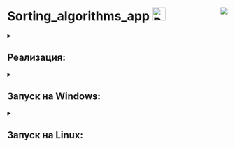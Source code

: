 # Sorting_algorithms_app <a href="https://emoji.gg/emoji/8557-bouncingsylveon"><img src="https://cdn3.emoji.gg/emojis/4236-blonde-neko-cry.gif" width="30px" height="30px" alt="BouncingSylveon"></a><img align="right" src="https://hits.seeyoufarm.com/api/count/incr/badge.svg?url=https%3A%2F%2Fgithub.com%2FE-Kozyreva%2Fconstructing_minimal_convex_hull&count_bg=%23F9D716&title_bg=%23FFFFFF&icon=&icon_color=%23E7E7E7&title=%E3%85%A4&edge_flat=false"/>

<details><summary><h2>Реализация:</h2></summary>
  <ul>
    <li><code>main.ipynb</code> запуск алгоритмов в Jupyter Notebook;</li>
    <li><code>algorithms</code> алгоритмы построения минимальных выпуклых оболочек;<br>
    <li><code>output</code> визуализация построенных оболочек;<br>
      <img src="https://github.com/E-Kozyreva/constructing_minimal_convex_hull/assets/83861300/0785e563-0db5-4b93-85c9-f719e1e9b554"/>
      <img src="https://github.com/E-Kozyreva/constructing_minimal_convex_hull/assets/83861300/ccfbf8f6-fd11-4c2e-b4cf-d17cae83ae04"/>
    </li>
    <li><code>requirements.txt</code> нужные утилиты для запуска алгоритмов (лучше использовать python 3.10 и venv).</li>
  </ul>
</details>

<details><summary><h2>Запуск на Windows:</h2></summary>
<ul>
  <li><code>python -m venv venv</code></li>
  <li><code>venv/Scripts/activate</code></li>
  <li><code>pip install -r requirements.txt</code></li>
  <li><code>main.ipynb</code></li>
</ul>
</details>

<details><summary><h2>Запуск на Linux:</h2></summary>
<ul>
  <li><code>python3 -m venv venv</code></li>
  <li><code>venv/bin/activate</code></li>
  <li><code>pip3 install -r requirements.txt</code></li>
  <li><code>main.ipynb</code></li>
</ul>
</details>

